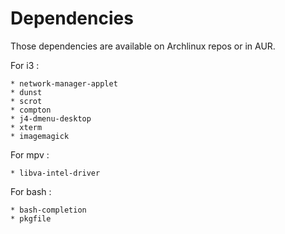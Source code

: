 Dependencies
============

Those dependencies are available on Archlinux repos or in AUR.

For i3 :

    * network-manager-applet
    * dunst
    * scrot
    * compton
    * j4-dmenu-desktop
    * xterm
    * imagemagick

For mpv :

    * libva-intel-driver

For bash :

    * bash-completion
    * pkgfile
